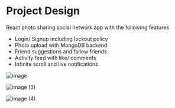 # Project Design
React photo sharing social network app with the following features
- Login/ Signup including lockout policy
- Photo upload with MongoDB backend
- Friend suggestions and follow friends
- Activity feed with like/ comments
- Infinite scroll and live notifications

![image](https://user-images.githubusercontent.com/51251358/215534139-0367f8fd-dfde-4d54-a1f5-a21b013fa1d8.png)

![image (3)](https://user-images.githubusercontent.com/51251358/215536615-99294006-9504-4871-a803-e901160bb50b.png)

![image (4)](https://user-images.githubusercontent.com/51251358/215536668-cb79c08c-6f7a-4a09-8849-46b42a51d93d.png)

